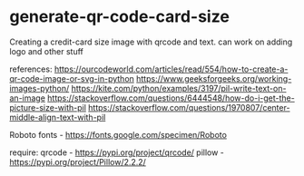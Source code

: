 # generate-qr-code-card-size

Creating a credit-card size image with qrcode and text. can work on adding logo and other stuff

references:
https://ourcodeworld.com/articles/read/554/how-to-create-a-qr-code-image-or-svg-in-python
https://www.geeksforgeeks.org/working-images-python/
https://kite.com/python/examples/3197/pil-write-text-on-an-image
https://stackoverflow.com/questions/6444548/how-do-i-get-the-picture-size-with-pil
https://stackoverflow.com/questions/1970807/center-middle-align-text-with-pil

Roboto fonts - https://fonts.google.com/specimen/Roboto

require:
qrcode - https://pypi.org/project/qrcode/
pillow - https://pypi.org/project/Pillow/2.2.2/ 
